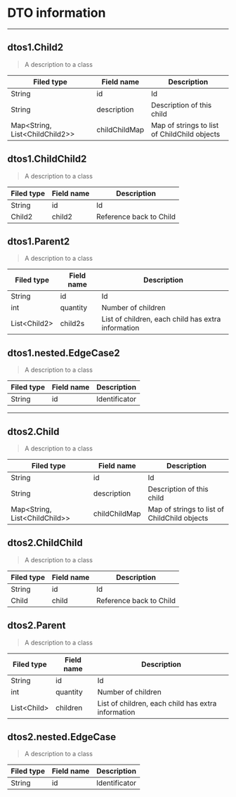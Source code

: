 DTO information
===============

---
dtos1.Child2
------------

>A description to a class

| Filed type                       | Field name    | Description                                  |
| -------------------------------- | ------------- | -------------------------------------------- |
| String                           | id            | Id                                           |
| String                           | description   | Description of this child                    |
| Map\<String, List\<ChildChild2>> | childChildMap | Map of strings to list of ChildChild objects |

dtos1.ChildChild2
-----------------

>A description to a class

| Filed type | Field name | Description             |
| ---------- | ---------- | ----------------------- |
| String     | id         | Id                      |
| Child2     | child2     | Reference back to Child |

dtos1.Parent2
-------------

>A description to a class

| Filed type    | Field name | Description                                        |
| ------------- | ---------- | -------------------------------------------------- |
| String        | id         | Id                                                 |
| int           | quantity   | Number of children                                 |
| List\<Child2> | child2s    | List of children, each child has extra information |

dtos1.nested.EdgeCase2
----------------------

>A description to a class

| Filed type | Field name | Description   |
| ---------- | ---------- | ------------- |
| String     | id         | Identificator |

---
dtos2.Child
-----------

>A description to a class

| Filed type                      | Field name    | Description                                  |
| ------------------------------- | ------------- | -------------------------------------------- |
| String                          | id            | Id                                           |
| String                          | description   | Description of this child                    |
| Map\<String, List\<ChildChild>> | childChildMap | Map of strings to list of ChildChild objects |

dtos2.ChildChild
----------------

>A description to a class

| Filed type | Field name | Description             |
| ---------- | ---------- | ----------------------- |
| String     | id         | Id                      |
| Child      | child      | Reference back to Child |

dtos2.Parent
------------

>A description to a class

| Filed type   | Field name | Description                                        |
| ------------ | ---------- | -------------------------------------------------- |
| String       | id         | Id                                                 |
| int          | quantity   | Number of children                                 |
| List\<Child> | children   | List of children, each child has extra information |

dtos2.nested.EdgeCase
---------------------

>A description to a class

| Filed type | Field name | Description   |
| ---------- | ---------- | ------------- |
| String     | id         | Identificator |

